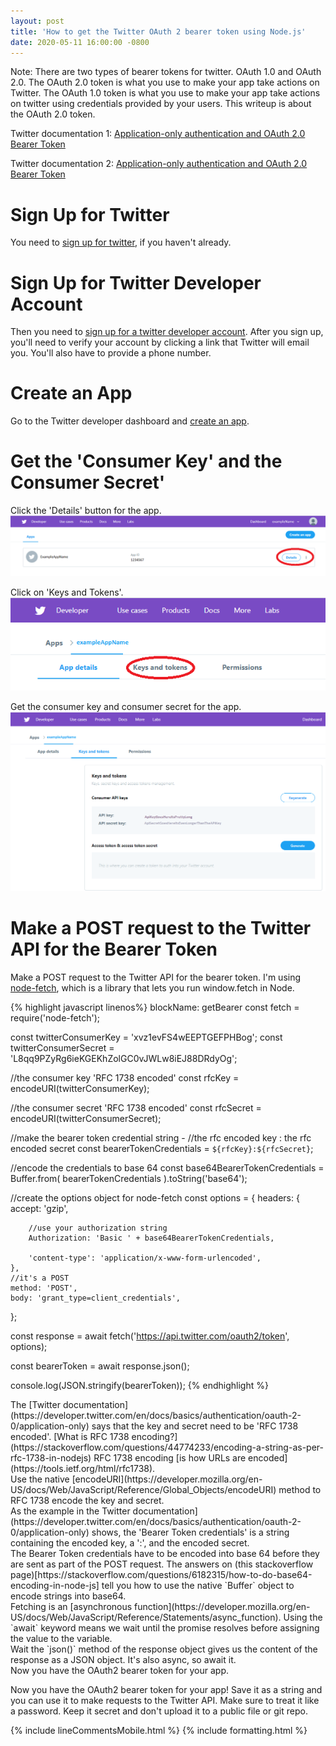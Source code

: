 ```yaml
---
layout: post
title: 'How to get the Twitter OAuth 2 bearer token using Node.js'
date: 2020-05-11 16:00:00 -0800
---
```

Note: There are two types of bearer tokens for twitter. OAuth 1.0 and OAuth 2.0. The OAuth 2.0 token is what you use to make your app take actions on Twitter. The OAuth 1.0 token is what you use to make your app take actions on twitter using credentials provided by your users. This writeup is about the OAuth 2.0 token. 

Twitter documentation 1: [Application-only authentication and OAuth 2.0 Bearer Token](https://developer.twitter.com/en/docs/basics/authentication/api-reference/token)

Twitter documentation 2: [Application-only authentication and OAuth 2.0 Bearer Token](https://developer.twitter.com/en/docs/basics/authentication/oauth-2-0/application-only)

# Sign Up for Twitter
You need to [sign up for twitter](https://twitter.com/signup/), if you haven't already.

# Sign Up for Twitter Developer Account
Then you need to [sign up for a twitter developer account](https://developer.twitter.com/en).
After you sign up, you'll need to verify your account by clicking a link that Twitter will email you. You'll also have to provide a phone number.

# Create an App
Go to the Twitter developer dashboard and [create an app](https://developer.twitter.com/en/apps/create).

# Get the 'Consumer Key' and the Consumer Secret'
Click the 'Details' button for the app.
![Details Button](/assets//images/2020-05-11/detailsButton.png)

Click on 'Keys and Tokens'.
![Keys and Tokens Button](/assets//images/2020-05-11/keysAndTokens.png)

Get the consumer key and consumer secret for the app.
![Key and Secret](/assets//images/2020-05-11/keySecret.png)

# Make a POST request to the Twitter API for the Bearer Token
Make a POST request to the Twitter API for the bearer token. I'm using [node-fetch](https://www.npmjs.com/package/node-fetch), which is a library that lets you run window.fetch in Node.

{% highlight javascript linenos%}
blockName: getBearer
const fetch = require('node-fetch');

const twitterConsumerKey = 'xvz1evFS4wEEPTGEFPHBog';
const twitterConsumerSecret = 'L8qq9PZyRg6ieKGEKhZolGC0vJWLw8iEJ88DRdyOg';

//the consumer key 'RFC 1738 encoded'
const rfcKey = encodeURI(twitterConsumerKey);

//the consumer secret 'RFC 1738 encoded'
const rfcSecret = encodeURI(twitterConsumerSecret);

//make the bearer token credential string - 
//the rfc encoded key : the rfc encoded secret
const bearerTokenCredentials = `${rfcKey}:${rfcSecret}`;

//encode the credentials to base 64
const base64BearerTokenCredentials = Buffer.from(
    bearerTokenCredentials
).toString('base64');

//create the options object for node-fetch
const options = {
    headers: {
        accept: 'gzip',
        
        //use your authorization string
        Authorization: 'Basic ' + base64BearerTokenCredentials,

        'content-type': 'application/x-www-form-urlencoded',
    },
    //it's a POST
    method: 'POST',
    body: 'grant_type=client_credentials',
};

const response = await fetch('https://api.twitter.com/oauth2/token', options);

const bearerToken = await response.json();

console.log(JSON.stringify(bearerToken));
{% endhighlight %}

<div class='lineComment' id='{block: getBearer, line: 6 }'>
The [Twitter documentation](https://developer.twitter.com/en/docs/basics/authentication/oauth-2-0/application-only) says that the key and secret need to be 'RFC 1738 encoded'. [What is RFC 1738 encoding?](https://stackoverflow.com/questions/44774233/encoding-a-string-as-per-rfc-1738-in-nodejs) RFC 1738 encoding [is how URLs are encoded](https://tools.ietf.org/html/rfc1738).
</div>

<div class='lineComment' id='{block: getBearer, line: 7}'>
Use the native [encodeURI](https://developer.mozilla.org/en-US/docs/Web/JavaScript/Reference/Global_Objects/encodeURI) method to RFC 1738 encode the key and secret.
</div>

<div class='lineComment' id='{block: getBearer, line: 14 }'>
As the example in the Twitter documentation](https://developer.twitter.com/en/docs/basics/authentication/oauth-2-0/application-only) shows, the 'Bearer Token credentials' is a string containing the encoded key, a ':', and the encoded secret. 
</div>

<div class='lineComment' id='{block: getBearer, line: 16}'>
The Bearer Token credentials have to be encoded into base 64 before they are sent as part of the POST request. The answers on (this stackoverflow page)[https://stackoverflow.com/questions/6182315/how-to-do-base64-encoding-in-node-js] tell you how to use the native `Buffer` object to encode strings into base64.
</div>

<div class='lineComment' id='{block: getBearer, line: 36 }'>
Fetching is an [asynchronous function](https://developer.mozilla.org/en-US/docs/Web/JavaScript/Reference/Statements/async_function). Using the `await` keyword means we wait until the promise resolves before assigning the value to the variable.
</div>

<div class='lineComment' id='{block: getBearer, line: 38 }'>
Wait the `json()` method of the response object gives us the content of the response as a JSON object. It's also async, so await it. 
</div>

<div class='lineComment' id='{block: getBearer, line: 40 }'>
Now you have the OAuth2 bearer token for your app.
</div>

Now you have the OAuth2 bearer token for your app! Save it as a string and you can use it to make requests to the Twitter API. Make sure to treat it like a password. Keep it secret and don't upload it to a public file or git repo.

{% include lineCommentsMobile.html %}
{% include formatting.html %}
